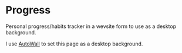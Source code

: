 # Progress
Personal progress/habits tracker in a wevsite form to use as a desktop background.

I use [AutoWall](https://github.com/SegoCode/AutoWall) to set this page as a desktop background.